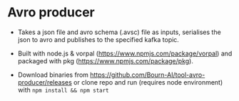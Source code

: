 # Avro producer
* Takes a json file and avro schema (.avsc) file as inputs, serialises the json to avro and publishes to the specified kafka topic.

* Built with node.js & vorpal (https://www.npmjs.com/package/vorpal) and packaged with pkg (https://www.npmjs.com/package/pkg).

* Download binaries from https://github.com/Bourn-AI/tool-avro-producer/releases or clone repo and run (requires node environment) with ```npm install && npm start``` 